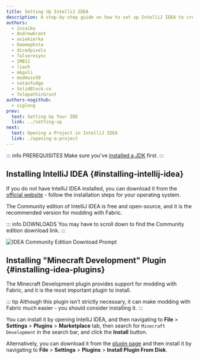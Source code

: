 ```yaml
---
title: Setting Up IntelliJ IDEA
description: A step-by-step guide on how to set up IntelliJ IDEA to create mods using Fabric.
authors:
  - 2xsaiko
  - Andrew6rant
  - asiekierka
  - Daomephsta
  - dicedpixels
  - falseresync
  - IMB11
  - liach
  - mkpoli
  - modmuss50
  - natanfudge
  - SolidBlock-cn
  - TelepathicGrunt
authors-nogithub:
  - siglong
prev:
  text: Setting Up Your IDE
  link: ../setting-up
next:
  text: Opening a Project in IntelliJ IDEA
  link: ./opening-a-project
---
```


::: info PREREQUISITES
Make sure you've [installed a JDK](../setting-up#install-jdk-21) first.
:::

## Installing IntelliJ IDEA {#installing-intellij-idea}

If you do not have IntelliJ IDEA installed, you can download it from the [official website](https://www.jetbrains.com/idea/download/) - follow the installation steps for your operating system.

The Community edition of IntelliJ IDEA is free and open-source, and it is the recommended version for modding with Fabric.

::: info DOWNLOADS
You may have to scroll down to find the Community edition download link.
:::

![IDEA Community Edition Download Prompt](/assets/develop/getting-started/idea-community.png)

## Installing "Minecraft Development" Plugin {#installing-idea-plugins}

The Minecraft Development plugin provides support for modding with Fabric, and it is the most important plugin to install.

::: tip
Although this plugin isn't strictly necessary, it can make modding with Fabric much easier - you should consider installing it.
:::

You can install it by opening IntelliJ IDEA, and then navigating to **File** > **Settings** > **Plugins** > **Marketplace** tab, then search for `Minecraft Development` in the search bar, and click the **Install** button.

Alternatively, you can download it from the [plugin page](https://plugins.jetbrains.com/plugin/8327-minecraft-development) and then install it by navigating to **File** > **Settings** > **Plugins** > **Install Plugin From Disk**.
